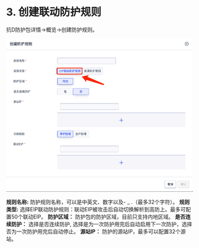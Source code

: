 

# 3. 创建联动防护规则

抗D防护包详情-\>概览-\>创建防护规则。

![](/images/uadssp/opintro/create_cri_rule.png)


**规则名称:** 防护规则名称，可以是中英文、数字以及- \_ .（最多32个字符）。
**规则类型:** 选择EIP联动防护规则：联动EIP被攻击后自动切换解析到高防上。最多可配置50个联动EIP。
**防护区域：** 防护包的防护区域，目前只支持内地区域。
**是否连续防护：** 选择是否连续防护, 选择是为一次防护用完后自动启用下一次防护，选择否为一次防护用完后自动停止。
**源站IP：** 防护的源站IP，最多可以配置32个源站。
